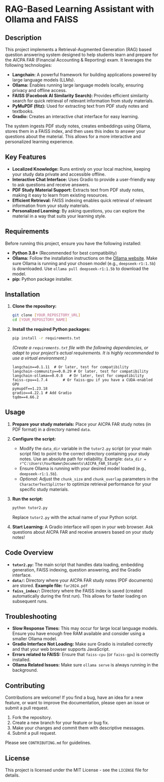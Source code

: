 # RAG-Based Learning Assistant with Ollama and FAISS

## Description

This project implements a Retrieval-Augmented Generation (RAG) based question answering system designed to help students learn and prepare for the AICPA FAR (Financial Accounting & Reporting) exam. It leverages the following technologies:

*   **Langchain:** A powerful framework for building applications powered by large language models (LLMs).
*   **Ollama:** Enables running large language models locally, ensuring privacy and offline access.
*   **FAISS (Facebook AI Similarity Search):** Provides efficient similarity search for quick retrieval of relevant information from study materials.
*   **PyMuPDF (fitz):** Used for extracting text from PDF study notes and textbooks.
*   **Gradio:** Creates an interactive chat interface for easy learning.

The system ingests PDF study notes, creates embeddings using Ollama, stores them in a FAISS index, and then uses this index to answer your questions about the material. This allows for a more interactive and personalized learning experience.

## Key Features

*   **Localized Knowledge:** Runs entirely on your local machine, keeping your study data private and accessible offline.
*   **Interactive Chat Interface:** Uses Gradio to provide a user-friendly way to ask questions and receive answers.
*   **PDF Study Material Support:** Extracts text from PDF study notes, making it easy to learn from existing resources.
*   **Efficient Retrieval:** FAISS indexing enables quick retrieval of relevant information from your study materials.
*   **Personalized Learning:** By asking questions, you can explore the material in a way that suits your learning style.

## Requirements

Before running this project, ensure you have the following installed:

*   **Python 3.8+** (Recommended for best compatibility)
*   **Ollama:** Follow the installation instructions on the [Ollama website](https://ollama.com/). Make sure Ollama is running and your chosen model (e.g., `deepseek-r1:1.5b`) is downloaded. Use `ollama pull deepseek-r1:1.5b` to download the model.
*   **pip:** Python package installer.

## Installation

1.  **Clone the repository:**

    ```bash
    git clone [YOUR_REPOSITORY_URL]
    cd [YOUR_REPOSITORY_NAME]
    ```

2.  **Install the required Python packages:**

    ```bash
    pip install -r requirements.txt
    ```

    *(Create a `requirements.txt` file with the following dependencies, or adapt to your project's actual requirements. It is highly recommended to use a virtual environment.)*

    ```
    langchain==0.1.11  # Or later, test for compatibility
    langchain-community==0.0.29 # Or later, test for compatibility
    langchain-ollama==0.0.8   # Or later, test for compatibility
    faiss-cpu==1.7.4       # Or faiss-gpu if you have a CUDA-enabled GPU
    pymupdf==1.23.18
    gradio==4.22.1 # Add Gradio
    tqdm==4.66.2
    ```

## Usage

1.  **Prepare your study materials:** Place your AICPA FAR study notes (in PDF format) in a directory named `data`.

2.  **Configure the script:**

    *   Modify the `data_dir` variable in the `tutor2.py` script (or your main script file) to point to the correct directory containing your study notes.  Use an absolute path for reliability. Example: `data_dir = r"C:\Users\YourName\Documents\AICPA_FAR_Study"`
    *   Ensure Ollama is running with your desired model loaded (e.g., `deepseek-r1:1.5b`).
    *   *Optional:* Adjust the `chunk_size` and `chunk_overlap` parameters in the `CharacterTextSplitter` to optimize retrieval performance for your specific study materials.

3.  **Run the script:**

    ```bash
    python tutor2.py
    ```

    Replace `tutor2.py` with the actual name of your Python script.

4.  **Start Learning:** A Gradio interface will open in your web browser. Ask questions about AICPA FAR and receive answers based on your study notes!

## Code Overview

*   **`tutor2.py`:** The main script that handles data loading, embedding generation, FAISS indexing, question answering, and the Gradio interface.
*   **`data/`:** Directory where your AICPA FAR study notes (PDF documents) are stored. **Example file:** `far2024.pdf`
*   **`faiss_index/`:** Directory where the FAISS index is saved (created automatically during the first run).  This allows for faster loading on subsequent runs.

## Troubleshooting

*   **Slow Response Times:** This may occur for large local language models. Ensure you have enough free RAM available and consider using a smaller Ollama model.
*   **Gradio Interface Not Loading:**  Make sure Gradio is installed correctly and that your web browser supports JavaScript.
*   **Errors related to FAISS:** Ensure that `faiss-cpu` (or `faiss-gpu`) is correctly installed.
*   **Ollama Related Issues:** Make sure `ollama serve` is always running in the background.

## Contributing

Contributions are welcome! If you find a bug, have an idea for a new feature, or want to improve the documentation, please open an issue or submit a pull request.

1.  Fork the repository.
2.  Create a new branch for your feature or bug fix.
3.  Make your changes and commit them with descriptive messages.
4.  Submit a pull request.

Please see `CONTRIBUTING.md` for guidelines.

## License

This project is licensed under the MIT License - see the `LICENSE` file for details.
